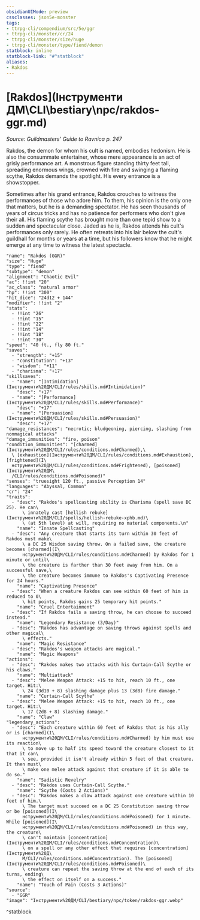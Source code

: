 ```yaml
---
obsidianUIMode: preview
cssclasses: json5e-monster
tags:
- ttrpg-cli/compendium/src/5e/ggr
- ttrpg-cli/monster/cr/24
- ttrpg-cli/monster/size/huge
- ttrpg-cli/monster/type/fiend/demon
statblock: inline
statblock-link: "#^statblock"
aliases:
- Rakdos
---
```

# [Rakdos](Інструменти ДМ\CLI\bestiary\npc/rakdos-ggr.md)
*Source: Guildmasters' Guide to Ravnica p. 247*  

Rakdos, the demon for whom his cult is named, embodies hedonism. He is also the consummate entertainer, whose mere appearance is an act of grisly performance art. A monstrous figure standing thirty feet tall, spreading enormous wings, crowned with fire and swinging a flaming scythe, Rakdos demands the spotlight. His every entrance is a showstopper.

Sometimes after his grand entrance, Rakdos crouches to witness the performances of those who adore him. To them, his opinion is the only one that matters, but he is a demanding spectator. He has seen thousands of years of circus tricks and has no patience for performers who don't give their all. His flaming scythe has brought more than one tepid show to a sudden and spectacular close. Jaded as he is, Rakdos attends his cult's performances only rarely. He often retreats into his lair below the cult's guildhall for months or years at a time, but his followers know that he might emerge at any time to witness the latest spectacle.

```statblock
"name": "Rakdos (GGR)"
"size": "Huge"
"type": "fiend"
"subtype": "demon"
"alignment": "Chaotic Evil"
"ac": !!int "20"
"ac_class": "natural armor"
"hp": !!int "300"
"hit_dice": "24d12 + 144"
"modifier": !!int "2"
"stats":
  - !!int "26"
  - !!int "15"
  - !!int "22"
  - !!int "14"
  - !!int "18"
  - !!int "30"
"speed": "40 ft., fly 80 ft."
"saves":
  - "strength": "+15"
  - "constitution": "+13"
  - "wisdom": "+11"
  - "charisma": "+17"
"skillsaves":
  - "name": "[Intimidation](Інструменти%20ДМ/CLI/rules/skills.md#Intimidation)"
    "desc": "+17"
  - "name": "[Performance](Інструменти%20ДМ/CLI/rules/skills.md#Performance)"
    "desc": "+17"
  - "name": "[Persuasion](Інструменти%20ДМ/CLI/rules/skills.md#Persuasion)"
    "desc": "+17"
"damage_resistances": "necrotic; bludgeoning, piercing, slashing from nonmagical attacks"
"damage_immunities": "fire, poison"
"condition_immunities": "[charmed](Інструменти%20ДМ/CLI/rules/conditions.md#Charmed),\
  \ [exhaustion](Інструменти%20ДМ/CLI/rules/conditions.md#Exhaustion), [frightened](І\
  нструменти%20ДМ/CLI/rules/conditions.md#Frightened), [poisoned](Інструменти%20ДМ\
  /CLI/rules/conditions.md#Poisoned)"
"senses": "truesight 120 ft., passive Perception 14"
"languages": "Abyssal, Common"
"cr": "24"
"traits":
  - "desc": "Rakdos's spellcasting ability is Charisma (spell save DC 25). He can\
      \ innately cast [hellish rebuke](Інструменти%20ДМ/CLI/spells/hellish-rebuke-xphb.md)\
      \ (at 5th level) at will, requiring no material components.\n"
    "name": "Innate Spellcasting"
  - "desc": "Any creature that starts its turn within 30 feet of Rakdos must make\
      \ a DC 25 Wisdom saving throw. On a failed save, the creature becomes [charmed](І\
      нструменти%20ДМ/CLI/rules/conditions.md#Charmed) by Rakdos for 1 minute or until\
      \ the creature is farther than 30 feet away from him. On a successful save,\
      \ the creature becomes immune to Rakdos's Captivating Presence for 24 hours."
    "name": "Captivating Presence"
  - "desc": "When a creature Rakdos can see within 60 feet of him is reduced to 0\
      \ hit points, Rakdos gains 25 temporary hit points."
    "name": "Cruel Entertainment"
  - "desc": "If Rakdos fails a saving throw, he can choose to succeed instead."
    "name": "Legendary Resistance (3/Day)"
  - "desc": "Rakdos has advantage on saving throws against spells and other magical\
      \ effects."
    "name": "Magic Resistance"
  - "desc": "Rakdos's weapon attacks are magical."
    "name": "Magic Weapons"
"actions":
  - "desc": "Rakdos makes two attacks with his Curtain-Call Scythe or his claws."
    "name": "Multiattack"
  - "desc": "Melee Weapon Attack: +15 to hit, reach 10 ft., one target. Hit:\
      \ 24 (3d10 + 8) slashing damage plus 13 (3d8) fire damage."
    "name": "Curtain-Call Scythe"
  - "desc": "Melee Weapon Attack: +15 to hit, reach 10 ft., one target. Hit:\
      \ 17 (2d8 + 8) slashing damage."
    "name": "Claw"
"legendary_actions":
  - "desc": "Each creature within 60 feet of Rakdos that is his ally or is [charmed](І\
      нструменти%20ДМ/CLI/rules/conditions.md#Charmed) by him must use its reaction\
      \ to move up to half its speed toward the creature closest to it that it can\
      \ see, provided it isn't already within 5 feet of that creature. It then must\
      \ make one melee attack against that creature if it is able to do so."
    "name": "Sadistic Revelry"
  - "desc": "Rakdos uses Curtain-Call Scythe."
    "name": "Scythe (Costs 2 Actions)"
  - "desc": "Rakdos makes a claw attack against one creature within 10 feet of him.\
      \ The target must succeed on a DC 25 Constitution saving throw or be [poisoned](І\
      нструменти%20ДМ/CLI/rules/conditions.md#Poisoned) for 1 minute. While [poisoned](І\
      нструменти%20ДМ/CLI/rules/conditions.md#Poisoned) in this way, the creature\
      \ can't maintain [concentration](Інструменти%20ДМ/CLI/rules/conditions.md#Concentration)\
      \ on a spell or any other effect that requires [concentration](Інструменти%20Д\
      М/CLI/rules/conditions.md#Concentration). The [poisoned](Інструменти%20ДМ/CLI/rules/conditions.md#Poisoned)\
      \ creature can repeat the saving throw at the end of each of its turns, ending\
      \ the effect on itself on a success."
    "name": "Touch of Pain (Costs 3 Actions)"
"source":
  - "GGR"
"image": "Інструменти%20ДМ/CLI/bestiary/npc/token/rakdos-ggr.webp"
```
^statblock